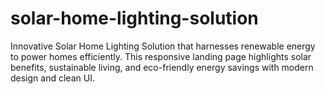 # solar-home-lighting-solution
Innovative Solar Home Lighting Solution that harnesses renewable energy to power homes efficiently. This responsive landing page highlights solar benefits, sustainable living, and eco-friendly energy savings with modern design and clean UI.
